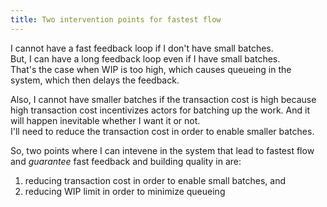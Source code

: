 ```yaml
---
title: Two intervention points for fastest flow
---
```

I cannot have a fast feedback loop if I don't have small batches.  
But, I can have a long feedback loop even if I have small batches.  
That's the case when WIP is too high, which causes queueing in the system, which then delays the feedback.  

Also, I cannot have smaller batches if the transaction cost is high because high transaction cost incentivizes actors for batching up the work. And it will happen inevitable whether I want it or not.  
I'll need to reduce the transaction cost in order to enable smaller batches.  

So, two points where I can intevene in the system that lead to fastest flow and *guarantee* fast feedback and building quality in are:  
1. reducing transaction cost in order to enable small batches, and
2. reducing WIP limit in order to minimize queueing
